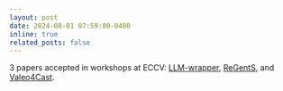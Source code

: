 ```yaml
---
layout: post
date: 2024-08-01 07:59:00-0400
inline: true
related_posts: false
---
```


3 papers accepted in workshops at ECCV: [LLM-wrapper](/publications#cardiel2025llm-wrapper), [ReGentS](/publications#yin2024regents), and [Valeo4Cast](/publications#xu2024valeo4cast).
